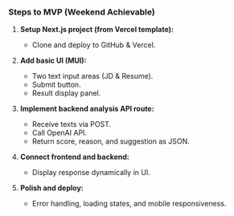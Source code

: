 ### Steps to MVP (Weekend Achievable)

1. **Setup Next.js project (from Vercel template):**
   - Clone and deploy to GitHub & Vercel.

2. **Add basic UI (MUI):**
   - Two text input areas (JD & Resume).
   - Submit button.
   - Result display panel.

3. **Implement backend analysis API route:**
   - Receive texts via POST.
   - Call OpenAI API.
   - Return score, reason, and suggestion as JSON.

4. **Connect frontend and backend:**
   - Display response dynamically in UI.

5. **Polish and deploy:**
   - Error handling, loading states, and mobile responsiveness.